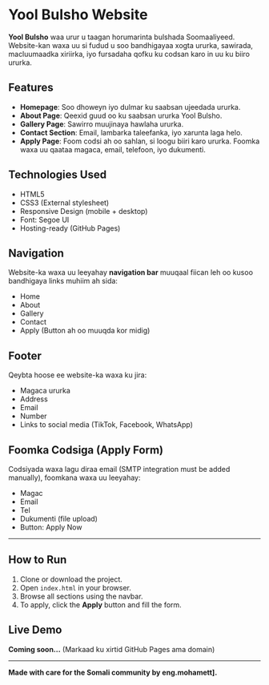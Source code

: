 # Yool Bulsho Website

**Yool Bulsho** waa urur u taagan horumarinta bulshada Soomaaliyeed. Website-kan waxa uu si fudud u soo bandhigayaa xogta ururka, sawirada, macluumaadka xiriirka, iyo fursadaha qofku ku codsan karo in uu ku biiro ururka.

## Features

- **Homepage**: Soo dhoweyn iyo dulmar ku saabsan ujeedada ururka.
- **About Page**: Qeexid guud oo ku saabsan ururka Yool Bulsho.
- **Gallery Page**: Sawirro muujinaya hawlaha ururka.
- **Contact Section**: Email, lambarka taleefanka, iyo xarunta laga helo.
- **Apply Page**: Foom codsi ah oo sahlan, si loogu biiri karo ururka. Foomka waxa uu qaataa magaca, email, telefoon, iyo dukumenti.

## Technologies Used

- HTML5
- CSS3 (External stylesheet)
- Responsive Design (mobile + desktop)
- Font: Segoe UI
- Hosting-ready (GitHub Pages)

## Navigation

Website-ka waxa uu leeyahay **navigation bar** muuqaal fiican leh oo kusoo bandhigaya links muhiim ah sida:

- Home
- About
- Gallery
- Contact
- Apply (Button ah oo muuqda kor midig)

## Footer

Qeybta hoose ee website-ka waxa ku jira:

- Magaca ururka
- Address
- Email
- Number
- Links to social media (TikTok, Facebook, WhatsApp)

## Foomka Codsiga (Apply Form)

Codsiyada waxa lagu diraa email (SMTP integration must be added manually), foomkana waxa uu leeyahay:

- Magac
- Email
- Tel
- Dukumenti (file upload)
- Button: Apply Now

---

## How to Run

1. Clone or download the project.
2. Open `index.html` in your browser.
3. Browse all sections using the navbar.
4. To apply, click the **Apply** button and fill the form.

## Live Demo

**Coming soon...** (Markaad ku xirtid GitHub Pages ama domain)

---

**Made with care for the Somali community by eng.mohamett].**
